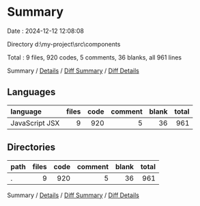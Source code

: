 # Summary

Date : 2024-12-12 12:08:08

Directory d:\\my-project\\src\\components

Total : 9 files,  920 codes, 5 comments, 36 blanks, all 961 lines

Summary / [Details](details.md) / [Diff Summary](diff.md) / [Diff Details](diff-details.md)

## Languages
| language | files | code | comment | blank | total |
| :--- | ---: | ---: | ---: | ---: | ---: |
| JavaScript JSX | 9 | 920 | 5 | 36 | 961 |

## Directories
| path | files | code | comment | blank | total |
| :--- | ---: | ---: | ---: | ---: | ---: |
| . | 9 | 920 | 5 | 36 | 961 |

Summary / [Details](details.md) / [Diff Summary](diff.md) / [Diff Details](diff-details.md)